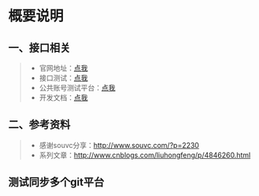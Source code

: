                               
 
 # 概要说明
 
 ## 一、接口相关
   > - 官网地址：[点我](https://mp.weixin.qq.com/)
   > - 接口测试：[点我](https://mp.weixin.qq.com/debug)
   > - 公共账号测试平台：[点我](https://mp.weixin.qq.com/debug/cgi-bin/sandbox?t=sandbox/login)
   > - 开发文档：[点我](https://mp.weixin.qq.com/wiki?t=resource/res_main&id=mp1445241432)

## 二、参考资料
   > - 感谢souvc分享：<http://www.souvc.com/?p=2230>
   >- 系列文章：<http://www.cnblogs.com/liuhongfeng/p/4846260.html>
   
   
## 测试同步多个git平台   